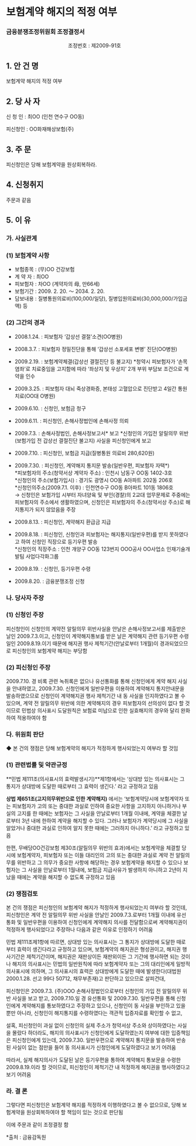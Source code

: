 # 보험계약 해지의 적정 여부

### 금융분쟁조정위원회 조정결정서

&nbsp;&nbsp;&nbsp;&nbsp;&nbsp;&nbsp;&nbsp;&nbsp;&nbsp;&nbsp; &nbsp;&nbsp;&nbsp;&nbsp;&nbsp;&nbsp;&nbsp;&nbsp;&nbsp;&nbsp; &nbsp;&nbsp;&nbsp;&nbsp;&nbsp;&nbsp;&nbsp;&nbsp;&nbsp;&nbsp; &nbsp;&nbsp;&nbsp;&nbsp;&nbsp;&nbsp;&nbsp;&nbsp;&nbsp;&nbsp;조정번호 : 제2009-91호

## 1. 안 건 명 
보험계약 해지의 적정 여부

## 2. 당 사 자 

신 청 인  :  최OO (인천 연수구 OO동) 


피신청인  :  OO화재해상보험(주)
              

## 3. 주    문
피신청인은 당해 보험계약을 원상회복하라.


## 4. 신청취지 

주문과 같음
  

## 5. 이   유 
### 가. 사실관계 
### (1) 보험계약 사항 
- 보험종목 : (무)OO 건강보험
- 계 약 자 : 최OO
- 피보험자 : 차OO (계약자의 母, 만66세)
- 보험기간 : 2009. 2. 20. ～ 2034. 2. 20.
- 담보내용 : 질병통원의료비(100,000/일당), 질병입원의료비(30,000,000/가입금액) 등

### (2) 그간의 경과
- 2008.1.24. : 피보험자 ‘갑상선 결절’소견(OO병원)

- 2008.3.7. : 피보험자 정밀진단을 통해 ‘갑상선 소포세포 변병’ 진단(OO병원)
- 2009.2.19. : 보험계약체결(갑상선 결절진단 등 불고지) 
    *청약시 피보험자가 ‘손목 염좌’로 치료중임을 고지함에 따라 ‘좌상지 및 우상지’ 2개 부위 부담보 조건으로 계약을 인수
- 2009.3.25. :  피보험자 대뇌 죽상경화증, 본태성 고혈압으로 진단받고 4일간 통원치료(OO대 O병원)
- 2009.6.10. : 신청인, 보험금 청구
- 2009.6.11.  : 피신청인, 손해사정법인에 손해사정 의뢰
- 2009.7.3. : 손해사정법인, 손해사정보고서* 보고
    *신청인의 가입전 알릴의무 위반(보험가입 전 갑상선 결절진단 불고지) 사실을 피신청인에게 보고
- 2009.7.10. : 피신청인, 보험금 지급(질병통원 의료비 280,620원)
- 2009.7.30.  : 피신청인, 계약해지 통지문 발송(일반우편, 피보험자 자택*)   
    *피보험자의 주소(청약서상 계약자 주소) : 인천시 남동구 OO동 1402-3호<br> *신청인의 주소(보험가입시) : 경기도 광명시 OO동 A아파트 202동 206호<br>    *신청인의주소(2009.7.1. 이후) : 인천연수구 OO동 B아파트 101동 1806호<br> → 신청인은 보험가입 시부터 자녀양육 및 부인(경찰)의 2교대 업무문제로 주중에는 피보험자의 주소에서 생활하였으며, 신청인은 피보험자의 주소(청약서상 주소)로 해지통지가 되지 않았음을 주장<br> 
- 2009.8.13. : 피신청인, 계약해지 환급금 지급
- 2009.8.18. : 피신청인, 신청인과 피보험자는 해지통지(일반우편)를 받지 못하였다고 하여 신청인 직장으로 등기우편 발송<br>
  *신청인의 직장주소 : 인천 개양구 OO동 123번지 OOO공사 OO사업소 인재기술개발팀 사업다각화그룹     
- 2009.8.19. : 신청인, 등기우편 수령
- 2009.8.20.  : 금융분쟁조정 신청

### 나. 당사자 주장 

### (1) 신청인 주장 

피신청인이 신청인의 계약전 알릴의무 위반사실을 안날은 손해사정보고서를 제출받은 날인 2009.7.3.이고, 신청인이 계약해지통보를 받은 날은 계약해지 관련 등기우편 수령일인 2009.8.19.이기 때문에 해지권 행사 제척기간(안날로부터 1개월)이 경과되었으므로 피신청인의 보험계약 해지는 부당함
 
### (2) 피신청인 주장

2009.7.10. 경 비록 관련 녹취록은 없으나 유선통화를 통해 신청인에게 계약 해지 사실을 안내하였고, 2009.7.30. 신청인에게 일반우편을 이용하여 계약해지 통지안내문을 발송하였으므로 신청인이 계약해지권 행사 제척기간 내 동 사실을 인지하였다고 볼 수 있으며, 계약 전 알릴의무 위반에 의한 계약해지의 경우 피보험자의 선의성이 없다 할 것이므로 민법상 의사표시 도달원칙은 보험료 미납으로 인한 실효해지의 경우와 달리 완화하여 적용하여야 함

### 다. 위원회 판단

◆ 본 건의 쟁점은 당해 보험계약의 해지가 적정하게 행사되었는지 여부라 할 것임

### (1) 관련법률 및 약관규정  

**민법 제111조(의사표시의 효력발생시기)**제1항에서는 ‘상대방 있는 의사표시는 그 통지가 상대방에 도달한 때로부터 그 효력이 생긴다.’ 라고 규정하고 있음

**상법 제651조(고지의무위반으로 인한 계약해지)** 에서는 ‘보험계약당시에 보험계약자 또는 피보험자가 고의 또는 중대한 과실로 인하여 중요한 사항을 고지하지 아니하거나 부실의 고지를 한 때에는 보험자는 그 사실을 안날로부터 1개월 이내에, 계약을 체결한 날로부터 3년 내에 한하여 계약을 해지할 수 있다. 그러나 보험자가 계약당시에 그 사실을 알았거나 중대한 과실로 인하여 알지 못한 때에는 그러하지 아니하다.’ 라고 규정하고 있음 


한편, 무배당OO건강보험 제30조(알릴의무 위반의 효과)에서는 보험계약을 체결할 당시에 보험계약자, 피보험자 또는 이들 대리인의 고의 또는 중대한 과실로 계약 전 알릴의무를 위반하고 그 의무가 중요한 사항에 해당하는 경우 보험계약을 해지할 수 있으나 보험자는 그 사실을 안날로부터 1월내에, 보험금 지급사유가 발생하지 아니하고 2년이 지났을 때에는 계약을 해지할 수 없도록 규정하고 있음


### (2) 쟁점검토  

본 건의 쟁점은 피신청인의 보험계약 해지가 적정하게 행사되었는지 여부라 할 것인데, 피신청인은 계약 전 알릴의무 위반 사실을 안날인 2009.7.3.로부터 1개월 이내에 유선통화 및 일반우편을 이용하여 신청인에게 계약해지 의사를 전달함으로써 계약해지권이 적정하게 행사되었다고 주장하나 다음과 같은 이유로 인정하기 어려움

민법 제111조제1항에 따르면, 상대방 있는 의사표시는 그 통지가 상대방에 도달한 때로부터 효력이 생긴다라고 규정하고 있으며, 보험계약의 해지권은 형성권이고, 해지권 행사기간은 제척기간이며, 해지권은 재판상이든 재판외이든 그 기간에 행사하면 되는 것이나 해지의 의사표시는 민법의 일반원칙에 따라 보험계약자 또는 그의 대리인에게 일방적 의사표시에 의하며, 그 의사표시의 효력은 상대방에게 도달한 때에 발생한다(대법원2000.1.28. 선고 99다 50712, 채무부존재)고 판단하고 있으므로 살피건대, 

피신청인은 2009.7.3. (주)OOO 손해사정법인으로부터 신청인의 가입 전 알릴의무 위반 사실을 보고 받고, 2009.7.10.일 경 유선통화 및 2009.7.30. 일반우편을 통해 신청인에게 계약해지를 통보하였다고 주장하고 있으나, 신청인이 동 사실을 부인하고 있을 뿐만 아니라, 신청인이 해지통지를 수령하였다는 객관적 입증자료를 확인할 수 없고, 

설혹, 피신청인이 과실 없이 신청인의 실제 주소가 청약서상 주소와 상이하였다는 사실을 몰랐다 하더라도, 해지의 의사표시가 신청인에게 도달하였는지 여부에 대한 입증책임은 피신청인에게 있는데, 2009.7.30. 일반우편으로 계약해지 통지문을 발송하여 반송된 사실이 없는 점만을 들어 동 의사표시가 신청인에게 도달하였다고 보기 어려움

따라서, 실제 해지의사가 도달된 날은 등기우편을 통하여 계약해지 통보문을 수령한 2009.8.19.이라 할 것이므로, 피신청인이 제척기간 내 적정하게 해지권을 행사하였다고 보기 어려움

### 라. 결 론   

그렇다면 피신청인은 보험계약 해지를 적정하게 이행하였다고  볼 수 없으므로, 당해 보험계약을 원상회복하여야 할 책임이 있는 것으로 판단됨

이에 주문과 같이 조정결정 함 

*출처 : 금융감독원
